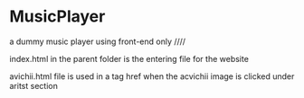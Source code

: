 # MusicPlayer
a dummy music player using front-end only
////

index.html in the parent folder is the entering file for the website

avichii.html file is used in a tag href when the acvichii image is clicked under aritst section
